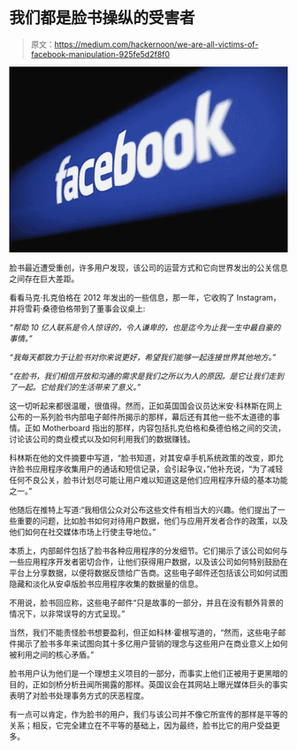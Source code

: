 # 我们都是脸书操纵的受害者

> 原文：<https://medium.com/hackernoon/we-are-all-victims-of-facebook-manipulation-925fe5d2f8f0>

![](img/a695aea2a75a70de805aed01ea7a54f7.png)

脸书最近遭受重创，许多用户发现，该公司的运营方式和它向世界发出的公关信息之间存在巨大差距。

看看马克·扎克伯格在 2012 年发出的一些信息，那一年，它收购了 Instagram，并将雪莉·桑德伯格带到了董事会议桌上:

*“帮助 10 亿人联系是令人惊讶的，令人谦卑的，也是迄今为止我一生中最自豪的事情。”*

*“我每天都致力于让脸书对你来说更好，希望我们能够一起连接世界其他地方。”*

*“在脸书，我们相信开放和沟通的需求是我们之所以为人的原因。是它让我们走到了一起。它给我们的生活带来了意义。”*

这一切听起来都很温暖，很值得。然而，正如英国国会议员达米安·科林斯在网上公布的一系列脸书内部电子邮件所揭示的那样，幕后还有其他一些不太道德的事情。正如 Motherboard 指出的那样，内容包括扎克伯格和桑德伯格之间的交流，讨论该公司的商业模式以及如何利用我们的数据赚钱。

科林斯在他的文件摘要中写道，“脸书知道，对其安卓手机系统政策的改变，即允许脸书应用程序收集用户的通话和短信记录，会引起争议，”他补充说，“为了减轻任何不良公关，脸书计划尽可能让用户难以知道这是他们应用程序升级的基本功能之一。”

他随后在推特上写道:“我相信公众对公布这些文件有相当大的兴趣。他们提出了一些重要的问题，比如脸书如何对待用户数据，他们与应用开发者合作的政策，以及他们如何在社交媒体市场上行使主导地位。”

本质上，内部邮件包括了脸书各种应用程序的分发细节。它们揭示了该公司如何与一些应用程序开发者密切合作，让他们获得用户数据，以及该公司如何特别鼓励在平台上分享数据，以便将数据反馈给广告商。这些电子邮件还包括该公司如何试图隐藏和淡化从安卓版脸书应用程序收集的数据量的信息。

不用说，脸书回应称，这些电子邮件“只是故事的一部分，并且在没有额外背景的情况下，以非常误导的方式呈现。”

当然，我们不能责怪脸书想要盈利，但正如科林·霍根写道的，“然而，这些电子邮件揭示了脸书多年来试图向其十多亿用户营销的理念与这些用户在商业意义上如何被利用之间的核心矛盾。”

脸书用户认为他们是一个理想主义项目的一部分，而事实上他们正被用于更黑暗的目的，正如剑桥分析丑闻所揭露的那样。英国议会在其网站上曝光媒体巨头的事实表明了对脸书处理事务方式的厌恶程度。

有一点可以肯定，作为脸书的用户，我们与该公司并不像它所宣传的那样是平等的关系；相反，它完全建立在不平等的基础上，因为最终，脸书比它的用户受益更多。